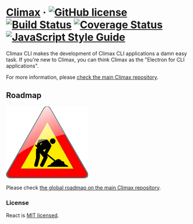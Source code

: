 # [Climax](https://climaxjs.com) &middot; [![GitHub license](https://img.shields.io/badge/license-MIT-blue.svg?style=flat-square)](https://github.com/climaxjs/climax/blob/master/LICENSE) [![Build Status](https://img.shields.io/travis/climaxjs/climax.svg?style=flat-square)](https://travis-ci.org/climaxjs/climax) [![Coverage Status](https://img.shields.io/coveralls/github/climaxjs/climax.svg?style=flat-square)](https://coveralls.io/github/climaxjs/climax) [![JavaScript Style Guide](https://img.shields.io/badge/code_style-airbnb-brightgreen.svg?style=flat-square)](https://github.com/airbnb/javascript#airbnb-javascript-style-guide-)

Climax CLI makes the development of Climax CLI applications a damn easy task. If you're new to Climax, you can think Climax as the "Electron for CLI applications".

For more information, please [check the main Climax repository](https://github.com/climaxjs/climax#readme).

## Roadmap

![Work in progress](doc/res/work-in-progress-225.png)

Please check [the global roadmap on the main Climax repository](https://github.com/climaxjs/climax#roadmap).

### License

React is [MIT licensed](./LICENSE).
